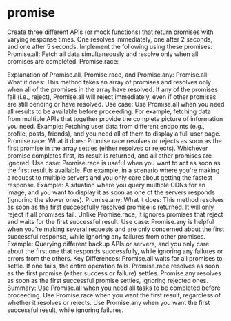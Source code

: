 # promise
Create three different APIs (or mock functions) that return promises with varying response times. One resolves immediately, one after 2 seconds, and one after 5 seconds. Implement the following using these promises: Promise.all: Fetch all data simultaneously and resolve only when all promises are completed. Promise.race:  

Explanation of Promise.all, Promise.race, and Promise.any:
Promise.all:
What it does: This method takes an array of promises and resolves only when all of the promises in the array have resolved. If any of the promises fail (i.e., reject), Promise.all will reject immediately, even if other promises are still pending or have resolved.
Use case: Use Promise.all when you need all results to be available before proceeding. For example, fetching data from multiple APIs that together provide the complete picture of information you need.
Example: Fetching user data from different endpoints (e.g., profile, posts, friends), and you need all of them to display a full user page.
Promise.race:
What it does: Promise.race resolves or rejects as soon as the first promise in the array settles (either resolves or rejects). Whichever promise completes first, its result is returned, and all other promises are ignored.
Use case: Promise.race is useful when you want to act as soon as the first result is available. For example, in a scenario where you're making a request to multiple servers and you only care about getting the fastest response.
Example: A situation where you query multiple CDNs for an image, and you want to display it as soon as one of the servers responds (ignoring the slower ones).
Promise.any:
What it does: This method resolves as soon as the first successfully resolved promise is returned. It will only reject if all promises fail. Unlike Promise.race, it ignores promises that reject and waits for the first successful result.
Use case: Promise.any is helpful when you’re making several requests and are only concerned about the first successful response, while ignoring any failures from other promises.
Example: Querying different backup APIs or servers, and you only care about the first one that responds successfully, while ignoring any failures or errors from the others.
Key Differences:
Promise.all waits for all promises to settle. If one fails, the entire operation fails.
Promise.race resolves as soon as the first promise (either success or failure) settles.
Promise.any resolves as soon as the first successful promise settles, ignoring rejected ones.
Summary:
Use Promise.all when you need all tasks to be completed before proceeding.
Use Promise.race when you want the first result, regardless of whether it resolves or rejects.
Use Promise.any when you want the first successful result, while ignoring failures.

